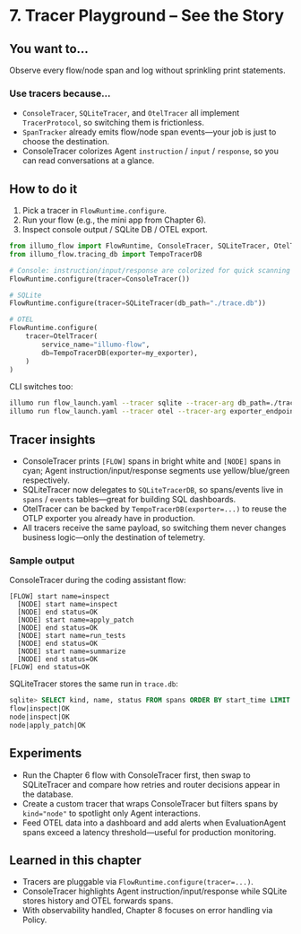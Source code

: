 # 7. Tracer Playground – See the Story

## You want to…
Observe every flow/node span and log without sprinkling print statements.

### Use tracers because…
- `ConsoleTracer`, `SQLiteTracer`, and `OtelTracer` all implement `TracerProtocol`, so switching them is frictionless.
- `SpanTracker` already emits flow/node span events—your job is just to choose the destination.
- ConsoleTracer colorizes Agent `instruction` / `input` / `response`, so you can read conversations at a glance.

## How to do it
1. Pick a tracer in `FlowRuntime.configure`.
2. Run your flow (e.g., the mini app from Chapter 6).
3. Inspect console output / SQLite DB / OTEL export.

```python
from illumo_flow import FlowRuntime, ConsoleTracer, SQLiteTracer, OtelTracer
from illumo_flow.tracing_db import TempoTracerDB

# Console: instruction/input/response are colorized for quick scanning
FlowRuntime.configure(tracer=ConsoleTracer())

# SQLite
FlowRuntime.configure(tracer=SQLiteTracer(db_path="./trace.db"))

# OTEL
FlowRuntime.configure(
    tracer=OtelTracer(
        service_name="illumo-flow",
        db=TempoTracerDB(exporter=my_exporter),
    )
)
```

CLI switches too:
```bash
illumo run flow_launch.yaml --tracer sqlite --tracer-arg db_path=./trace.db
illumo run flow_launch.yaml --tracer otel --tracer-arg exporter_endpoint=http://localhost:4317
```

## Tracer insights
- ConsoleTracer prints `[FLOW]` spans in bright white and `[NODE]` spans in cyan; Agent instruction/input/response segments use yellow/blue/green respectively.
- SQLiteTracer now delegates to `SQLiteTracerDB`, so spans/events live in `spans` / `events` tables—great for building SQL dashboards.
- OtelTracer can be backed by `TempoTracerDB(exporter=...)` to reuse the OTLP exporter you already have in production.
- All tracers receive the same payload, so switching them never changes business logic—only the destination of telemetry.

### Sample output
ConsoleTracer during the coding assistant flow:

```
[FLOW] start name=inspect
  [NODE] start name=inspect
  [NODE] end status=OK
  [NODE] start name=apply_patch
  [NODE] end status=OK
  [NODE] start name=run_tests
  [NODE] end status=OK
  [NODE] start name=summarize
  [NODE] end status=OK
[FLOW] end status=OK
```

SQLiteTracer stores the same run in `trace.db`:

```sql
sqlite> SELECT kind, name, status FROM spans ORDER BY start_time LIMIT 3;
flow|inspect|OK
node|inspect|OK
node|apply_patch|OK
```

## Experiments
- Run the Chapter 6 flow with ConsoleTracer first, then swap to SQLiteTracer and compare how retries and router decisions appear in the database.
- Create a custom tracer that wraps ConsoleTracer but filters spans by `kind="node"` to spotlight only Agent interactions.
- Feed OTEL data into a dashboard and add alerts when EvaluationAgent spans exceed a latency threshold—useful for production monitoring.

## Learned in this chapter
- Tracers are pluggable via `FlowRuntime.configure(tracer=...)`.
- ConsoleTracer highlights Agent instruction/input/response while SQLite stores history and OTEL forwards spans.
- With observability handled, Chapter 8 focuses on error handling via Policy.

